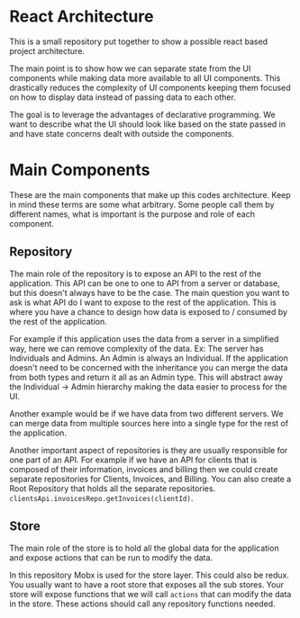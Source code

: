# React Architecture
This is a small repository put together to show a possible react based project architecture.

The main point is to show how we can separate state from the UI components while
making data more available to all UI components. This drastically reduces the complexity of UI components
keeping them focused on how to display data instead of passing data to each other.

The goal is to leverage the advantages of declarative programming. We want to describe what the UI should
look like based on the state passed in and have state concerns dealt with outside the components.

# Main Components
These are the main components that make up this codes architecture. Keep in mind
these terms are some what arbitrary. Some people call them by different names, what
is important is the purpose and role of each component.

## Repository
The main role of the repository is to expose an API to the rest of the application. 
This API can be one to one to API from a server or database, but this doesn't 
always have to be the case. The main question you want to ask is what API do I want 
to expose to the rest of the application. This is where you have a chance to design 
how data is exposed to / consumed by the rest of the application. 

For example if this application uses the data from a server
in a simplified way, here we can remove complexity of the data. Ex: The server has
Individuals and Admins. An Admin is always an Individual. If the application doesn't
need to be concerned with the inheritance you can merge the data from both types and 
return it all as an Admin type. This will abstract away the Individual -> Admin hierarchy making the data easier to process for the UI.

Another example would be if we have data from two different servers. We can merge
data from multiple sources here into a single type for the rest of the application.

Another important aspect of repositories is they are usually responsible for one 
part of an API. For example if we have an API for clients that is composed of
their information, invoices and billing then we could create separate repositories 
for Clients, Invoices, and Billing. You can also create a Root Repository that holds
all the separate repositories. `clientsApi.invoicesRepo.getInvoices(clientId)`. 

## Store
The main role of the store is to hold all the global data for the application and
expose actions that can be run to modify the data.

In this repository Mobx is used for the store layer. This could also be redux.
You usually want to have a root store that exposes all the sub stores. Your store
will expose functions that we will call `actions` that can modify the data in the
store. These actions should call any repository functions needed. 


